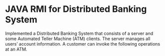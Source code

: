 # JAVA RMI for Distributed Banking System

Implemented a Distributed Banking System that consists of a server and some Automated Teller Machine  (ATM) clients. The server manages all users’ account information. A customer  can invoke the following operations at an ATM.
